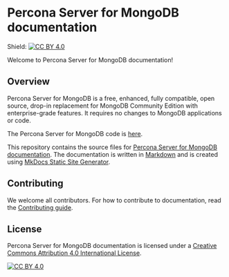 # Percona Server for MongoDB documentation

Shield: [![CC BY 4.0][cc-by-shield]][cc-by]

Welcome to Percona Server for MongoDB documentation!

## Overview

Percona Server for MongoDB is a free, enhanced, fully compatible, open source, drop-in replacement for MongoDB Community Edition with enterprise-grade features. It requires no changes to MongoDB applications or code.


The Percona Server for MongoDB code is [here](https://github.com/percona/percona-server-mongodb).

This repository contains the source files for [Percona Server for MongoDB documentation](https://docs.percona.com/percona-server-for-mongodb/8.0/). The documentation is written in [Markdown](https://www.markdownguide.org/basic-syntax/) and is created using [MkDocs Static Site Generator](https://https://www.mkdocs.org/getting-started/). 

## Contributing

We welcome all contributors. For how to contribute to documentation, read the [Contributing guide](https://github.com/percona/psmdb-docs/blob/8.0/CONTRIBUTING.md).
 
## License

Percona Server for MongoDB documentation is licensed under a
[Creative Commons Attribution 4.0 International License][cc-by].

[![CC BY 4.0][cc-by-image]][cc-by]

[cc-by]: http://creativecommons.org/licenses/by/4.0/
[cc-by-image]: https://i.creativecommons.org/l/by/4.0/88x31.png
[cc-by-shield]: https://img.shields.io/badge/License-CC%20BY%204.0-lightgrey.svg